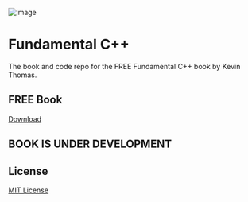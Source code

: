 ![image](https://raw.githubusercontent.com/mytechnotalent/Fundamental-CPP/main/Fundamental%20C%2B%2B.png)

# Fundamental C++
The book and code repo for the FREE Fundamental C++ book by Kevin Thomas.

## FREE Book
[Download](https://github.com/mytechnotalent/Fundamental-CPP/blob/main/Fundamental%20C%2B%2B%20(Alpha%200x03).pdf)

## BOOK IS UNDER DEVELOPMENT

## License
[MIT License](https://github.com/mytechnotalent/Fundamental-CPP/blob/main/LICENSE)
